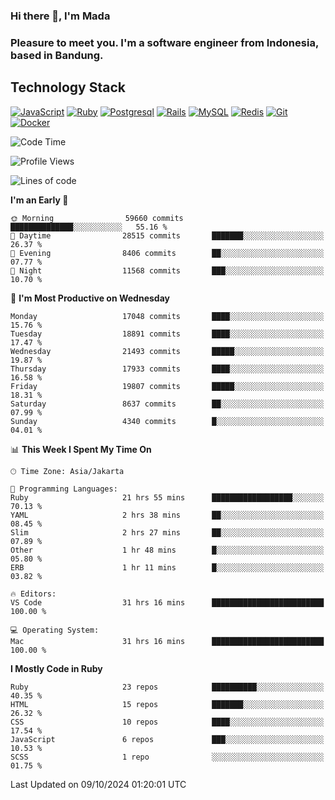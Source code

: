 ### Hi there 👋, I'm Mada
### Pleasure to meet you. I'm a software engineer from Indonesia, based in Bandung.

## Technology Stack

[![JavaScript](https://img.shields.io/badge/-JavaScript-%23F7DF1C?style=flat-square&logo=javascript&logoColor=000000&labelColor=%23F7DF1C&color=%23FFCE5A)](https://www.javascript.com/)
[![Ruby](https://img.shields.io/badge/Ruby-CC342D?style=flat-square&logo=ruby&logoColor=white)](https://www.ruby-lang.org/en/)
[![Postgresql](https://img.shields.io/badge/PostgreSQL-316192?style=flat-square&logo=postgresql&logoColor=ffffff)](https://www.postgresql.org/)
[![Rails](https://img.shields.io/badge/Ruby_on_Rails-CC0000?style=flat-square&logo=ruby-on-rails&logoColor=white)](https://rubyonrails.org/)
[![MySQL](https://img.shields.io/badge/-MySQL-4479A1?style=flat-square&logo=MySQL&logoColor=ffffff)](https://www.mysql.com/)
[![Redis](https://img.shields.io/badge/-Redis-DC382D?style=flat-square&logo=Redis&logoColor=ffffff)](https://redis.io/)
[![Git](https://img.shields.io/badge/-Git-%23F05032?style=flat-square&logo=git&logoColor=%23ffffff)](https://git-scm.com/)
[![Docker](https://img.shields.io/badge/-Docker-2496ED?style=flat-square&logo=docker&logoColor=ffffff)](https://www.docker.com/)
<!--
**madaarya/madaarya** is a ✨ _special_ ✨ repository because its `README.md` (this file) appears on your GitHub profile.

Here are some ideas to get you started:

- 🔭 I’m currently working on ...
- 🌱 I’m currently learning ...
- 👯 I’m looking to collaborate on ...
- 🤔 I’m looking for help with ...
- 💬 Ask me about ...
- 📫 How to reach me: ...
- 😄 Pronouns: ...
- ⚡ Fun fact: ...
-->
<!--START_SECTION:waka-->
![Code Time](http://img.shields.io/badge/Code%20Time-6%2C539%20hrs%2038%20mins-blue)

![Profile Views](http://img.shields.io/badge/Profile%20Views-0-blue)

![Lines of code](https://img.shields.io/badge/From%20Hello%20World%20I%27ve%20Written-46.0%20million%20lines%20of%20code-blue)

**I'm an Early 🐤** 

```text
🌞 Morning                59660 commits       ██████████████░░░░░░░░░░░   55.16 % 
🌆 Daytime                28515 commits       ███████░░░░░░░░░░░░░░░░░░   26.37 % 
🌃 Evening                8406 commits        ██░░░░░░░░░░░░░░░░░░░░░░░   07.77 % 
🌙 Night                  11568 commits       ███░░░░░░░░░░░░░░░░░░░░░░   10.70 % 
```
📅 **I'm Most Productive on Wednesday** 

```text
Monday                   17048 commits       ████░░░░░░░░░░░░░░░░░░░░░   15.76 % 
Tuesday                  18891 commits       ████░░░░░░░░░░░░░░░░░░░░░   17.47 % 
Wednesday                21493 commits       █████░░░░░░░░░░░░░░░░░░░░   19.87 % 
Thursday                 17933 commits       ████░░░░░░░░░░░░░░░░░░░░░   16.58 % 
Friday                   19807 commits       █████░░░░░░░░░░░░░░░░░░░░   18.31 % 
Saturday                 8637 commits        ██░░░░░░░░░░░░░░░░░░░░░░░   07.99 % 
Sunday                   4340 commits        █░░░░░░░░░░░░░░░░░░░░░░░░   04.01 % 
```


📊 **This Week I Spent My Time On** 

```text
🕑︎ Time Zone: Asia/Jakarta

💬 Programming Languages: 
Ruby                     21 hrs 55 mins      ██████████████████░░░░░░░   70.13 % 
YAML                     2 hrs 38 mins       ██░░░░░░░░░░░░░░░░░░░░░░░   08.45 % 
Slim                     2 hrs 27 mins       ██░░░░░░░░░░░░░░░░░░░░░░░   07.89 % 
Other                    1 hr 48 mins        █░░░░░░░░░░░░░░░░░░░░░░░░   05.80 % 
ERB                      1 hr 11 mins        █░░░░░░░░░░░░░░░░░░░░░░░░   03.82 % 

🔥 Editors: 
VS Code                  31 hrs 16 mins      █████████████████████████   100.00 % 

💻 Operating System: 
Mac                      31 hrs 16 mins      █████████████████████████   100.00 % 
```

**I Mostly Code in Ruby** 

```text
Ruby                     23 repos            ██████████░░░░░░░░░░░░░░░   40.35 % 
HTML                     15 repos            ███████░░░░░░░░░░░░░░░░░░   26.32 % 
CSS                      10 repos            ████░░░░░░░░░░░░░░░░░░░░░   17.54 % 
JavaScript               6 repos             ███░░░░░░░░░░░░░░░░░░░░░░   10.53 % 
SCSS                     1 repo              ░░░░░░░░░░░░░░░░░░░░░░░░░   01.75 % 
```




 Last Updated on 09/10/2024 01:20:01 UTC
<!--END_SECTION:waka-->
